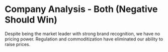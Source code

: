 # Company Analysis - Both (Negative Should Win)

Despite being the market leader with strong brand recognition, we have no pricing power. Regulation and commoditization have eliminated our ability to raise prices.